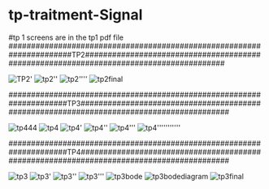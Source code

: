 # tp-traitment-Signal
#tp 1 screens are in the tp1 pdf file 
######################################################################TP2#######################################################################################

![TP2'](https://user-images.githubusercontent.com/122923598/215300153-823a780a-3815-4e64-947a-0b83c710dc63.png)
![tp2''](https://user-images.githubusercontent.com/122923598/215300157-30374b8d-cbaa-4edd-b7d9-0fc4ea276c89.png)
![tp2''''](https://user-images.githubusercontent.com/122923598/215300160-e079f4fd-22b0-4150-b5c0-13cb753e5813.png)
![tp2final](https://user-images.githubusercontent.com/122923598/215300163-d8b9bb43-4b0e-4323-ac25-b90108cce8c7.png)


#####################################################################TP3#########################################################################################

![tp444](https://user-images.githubusercontent.com/122923598/215300763-65c376c4-7a74-468a-a8cd-d327ecc16b2c.png)
![tp4 ](https://user-images.githubusercontent.com/122923598/215300764-d18a2a91-c4dc-4f24-b6e5-f3ce747d0872.png)
![tp4'](https://user-images.githubusercontent.com/122923598/215300765-b98e754c-dd48-498b-a613-b17cf0b5ea0f.png)
![tp4''](https://user-images.githubusercontent.com/122923598/215300766-f3fb006a-4112-49b8-bc19-53d0d1bf3a4c.png)
![tp4'''](https://user-images.githubusercontent.com/122923598/215300767-a0ec7f95-b526-4b12-8839-9e1a85ca7afa.png)
![tp4'''''''''''](https://user-images.githubusercontent.com/122923598/215300768-0b34d327-33fa-42b8-ba77-85c4cec796e5.png)

#####################################################################TP4#########################################################################################

![tp3 ](https://user-images.githubusercontent.com/122923598/215300512-ed66d7c0-17fe-413c-b2c5-22af63e741fe.png)
![tp3'](https://user-images.githubusercontent.com/122923598/215300514-95e27ef4-efec-431b-86b7-89b5e2cdccc5.png)
![tp3''](https://user-images.githubusercontent.com/122923598/215300516-6e3f36f6-b28f-40cc-9981-c13bfa5a98b7.png)
![tp3'''](https://user-images.githubusercontent.com/122923598/215300517-ca50eb4b-7091-4221-b85d-28d8b4c5294e.png)
![tp3bode](https://user-images.githubusercontent.com/122923598/215300519-ffd8c9a2-dde0-4228-a565-f3b367410a24.png)
![tp3bodediagram](https://user-images.githubusercontent.com/122923598/215300520-d7641019-98cd-4f14-a0cd-5a67c98177a6.png)
![tp3final](https://user-images.githubusercontent.com/122923598/215300521-f721ecc7-c1d9-490e-b214-fff710a7dfea.png)
